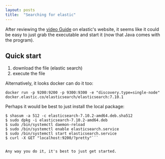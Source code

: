 ```yaml
---
layout: posts
title:  "Searching for elastic"
---
```


After reviewing the [video Guide](https://www.elastic.co/webinars/getting-started-elasticsearch?baymax=default&elektra=docs&storm=top-video) on elastic's website, it seems like it could be easy to just grab the executable and start it (now that Java comes with the program). 

## Quick start

1. download the file (elastic search)
2. execute the file

Alternatively, it looks docker can do it too:

`docker run -p 9200:9200 -p 9300:9300 -e "discovery.type=single-node" docker.elastic.co/elasticsearch/elasticsearch:7.10.1`


Perhaps it would be best to just install the local package:

```wget https://artifacts.elastic.co/downloads/elasticsearch/elasticsearch-7.10.2-amd64.deb.sha512
$ shasum -a 512 -c elasticsearch-7.10.2-amd64.deb.sha512
$ sudo dpkg -i elasticsearch-7.10.2-amd64.deb
$ sudo /bin/systemctl daemon-reload
$ sudo /bin/systemctl enable elasticsearch.service
$ sudo /bin/systemctl start elasticsearch.service
$ curl -X GET "localhost:9200/?pretty"```


Any way you do it, it's best to just get started.
